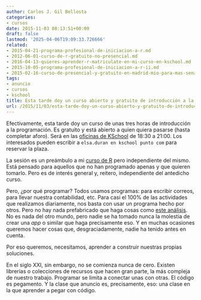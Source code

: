 ```yaml
---
author: Carlos J. Gil Bellosta
categories:
- cursos
date: 2015-11-03 08:13:51+00:00
draft: false
lastmod: '2025-04-06T19:09:33.726666'
related:
- 2015-04-21-programa-profesional-de-iniciacion-a-r.md
- 2012-06-01-curso-de-r-gratuito-no-presencial.md
- 2016-04-13-quieres-aprender-r-matriculate-en-mi-curso-en-kschool.md
- 2015-10-05-programa-profesional-de-iniciacion-a-r-ii.md
- 2015-02-16-curso-de-presencial-y-gratuito-en-madrid-mio-para-mas-senas.md
tags:
- anuncio
- cursos
- kschool
title: Esta tarde doy un curso abierto y gratuito de introducción a la programación
url: /2015/11/03/esta-tarde-doy-un-curso-abierto-y-gratuito-de-introduccion-a-la-programacion/
---
```


Efectivamente, esta tarde doy un curso de unas tres horas de introducción a la programación. Es gratuito y está abierto a quien quiera pasarse (hasta completar aforo). Será en las [oficinas de KSchool](https://www.google.es/maps/place/KSchool/) de 18:30 a 21:00. Los interesados pueden escribir a `elsa.duran en kschool punto com` para reservar la plaza.

La sesión es un preámbulo a mi [curso de R](http://kschool.com/cursos/programa-profesional-de-iniciacion-r/) pero independiente del mismo. Está pensado para aquellos que no han programado apenas y que quieren tomarlo. Pero es de interés general y, reitero, independiente del antedicho curso.

Pero, ¿por qué programar? Todos usamos programas: para escribir correos, para llevar nuestra contabilidad, etc. Para casi el 100% de las actividades que realizamos diariamente, nos basta con usar un programa hecho por otros. Pero no hay nada prefabricado que haga cosas como [este análisis](http://www.datanalytics.com/2015/10/09/madrid-decide-propone-vota-etc/). No es nada del otro mundo, pero nadie se ha tomado nunca la molestia de crear una _app_ o similar que haga precisamente eso. Y en muchas ocasiones queremos hacer cosas que, desgraciadamente, nadie ha tenido antes en cuenta.

Por eso queremos, necesitamos, aprender a construir nuestras propias soluciones.

En el siglo XXI, sin embargo, no se comienza nunca de cero. Existen librerías o colecciones de recursos que hacen gran parte, la más compleja de nuestro trabajo. Programar se limita a conectar unas con otras. El código es pegamento. Y la clase que anuncio es, precisamente, eso: una clase en la que aprender a pegar con código.